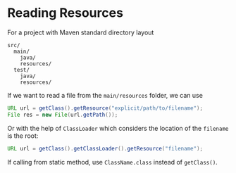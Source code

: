# Reading Resources

For a project with Maven standard directory layout

```
src/
  main/
    java/
	resources/
  test/
    java/
	resources/
```

If we want to read a file from the `main/resources` folder, we can use 

```java
URL url = getClass().getResource("explicit/path/to/filename");
File res = new File(url.getPath());
```

Or with the help of `ClassLoader` which considers the location of the `filename` is the root:

```java
URL url = getClass().getClassLoader().getResource("filename");
```

If calling from static method, use `ClassName.class` instead of `getClass()`.
